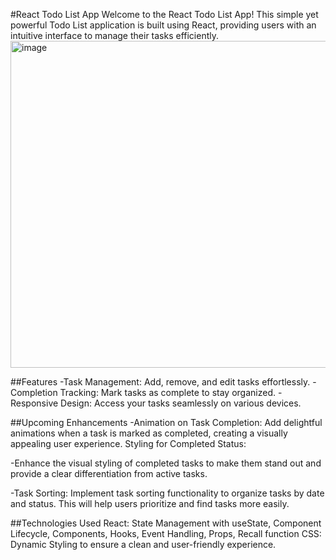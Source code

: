 #React Todo List App
Welcome to the React Todo List App! This simple yet powerful Todo List application is built using React, providing users with an intuitive interface to manage their tasks efficiently.
<img width="523" alt="image" src="https://github.com/lillian0624/todo-list-app/assets/87347776/59654b0f-10cb-45bf-904b-2c17f5c8357e">

##Features
-Task Management: Add, remove, and edit tasks effortlessly.
-Completion Tracking: Mark tasks as complete to stay organized.
-Responsive Design: Access your tasks seamlessly on various devices.

##Upcoming Enhancements
-Animation on Task Completion:
Add delightful animations when a task is marked as completed, creating a visually appealing user experience.
Styling for Completed Status:

-Enhance the visual styling of completed tasks to make them stand out and provide a clear differentiation from active tasks.

-Task Sorting:
Implement task sorting functionality to organize tasks by date and status. This will help users prioritize and find tasks more easily.

##Technologies Used
React: State Management with useState, Component Lifecycle, Components, Hooks, Event Handling, Props, Recall function
CSS: Dynamic Styling to ensure a clean and user-friendly experience.
